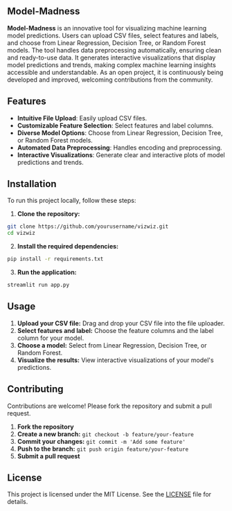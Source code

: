 ## Model-Madness

**Model-Madness** is an innovative tool for visualizing machine learning model predictions. Users can upload CSV files, select features and labels, and choose from Linear Regression, Decision Tree, or Random Forest models. The tool handles data preprocessing automatically, ensuring clean and ready-to-use data. It generates interactive visualizations that display model predictions and trends, making complex machine learning insights accessible and understandable. As an open project, it is continuously being developed and improved, welcoming contributions from the community.

## Features

- **Intuitive File Upload**: Easily upload CSV files.
- **Customizable Feature Selection**: Select features and label columns.
- **Diverse Model Options**: Choose from Linear Regression, Decision Tree, or Random Forest models.
- **Automated Data Preprocessing**: Handles encoding and preprocessing.
- **Interactive Visualizations**: Generate clear and interactive plots of model predictions and trends.

## Installation

To run this project locally, follow these steps:

1. **Clone the repository:**

```sh
git clone https://github.com/yourusername/vizwiz.git
cd vizwiz
```

2. **Install the required dependencies:**

```sh
pip install -r requirements.txt
```

3. **Run the application:**

```sh
streamlit run app.py
```

## Usage

1. **Upload your CSV file:** Drag and drop your CSV file into the file uploader.
2. **Select features and label:** Choose the feature columns and the label column for your model.
3. **Choose a model:** Select from Linear Regression, Decision Tree, or Random Forest.
4. **Visualize the results:** View interactive visualizations of your model's predictions.

## Contributing

Contributions are welcome! Please fork the repository and submit a pull request.

1. **Fork the repository**
2. **Create a new branch:** `git checkout -b feature/your-feature`
3. **Commit your changes:** `git commit -m 'Add some feature'`
4. **Push to the branch:** `git push origin feature/your-feature`
5. **Submit a pull request**

## License

This project is licensed under the MIT License. See the [LICENSE](LICENSE) file for details.
